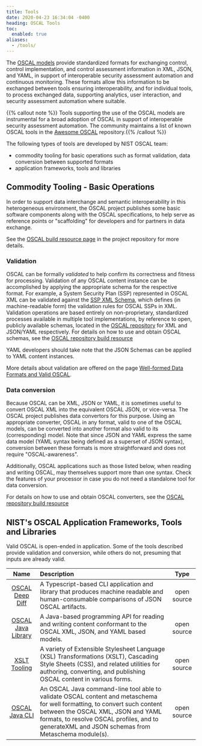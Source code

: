 ```yaml
---
title: Tools
date: 2020-04-23 16:34:04 -0400
heading: OSCAL Tools
toc:
  enabled: true
aliases:
  - /tools/
---
```


The [OSCAL models](/concepts/layer/) provide standardized formats for exchanging control, control implementation, and control assessment information in XML, JSON, and YAML, in support of interoperable security assessment automation and continuous monitoring. These formats allow this information to be exchanged between tools ensuring interoperability, and for individual tools, to process exchanged data, supporting analytics, user interaction, and security assessment automation where suitable.

{{% callout note %}} Tools supporting the use of the OSCAL models are instrumental for a broad adoption of OSCAL in support of interoperable security assessment automation.  The community maintains a list of known OSCAL tools in the [Awesome OSCAL](https://github.com/oscal-club/awesome-oscal) repository.{{% /callout %}}

The following types of tools are developed by NIST OSCAL team:
- commodity tooling for basic operations such as format validation, data conversion between supported formats
- application frameworks, tools and libraries

## Commodity Tooling - Basic Operations

In order to support data interchange and semantic interoperability in this heterogeneous environment, the OSCAL project publishes some basic software components along with the OSCAL specifications, to help serve as reference points or "scaffolding" for developers and for partners in data exchange.

See the [OSCAL build resource page](https://github.com/usnistgov/OSCAL/blob/main/build/README.md) in the project repository for more details.

### Validation

OSCAL can be formally *validated* to help confirm its correctness and fitness for processing.
Validation of any OSCAL content instance can be accomplished by applying the appropriate schema for the respective format.
For example, a System Security Plan (SSP) represented in OSCAL XML can be validated against the [SSP XML Schema](https://pages.nist.gov/OSCAL-Reference/release-assets/latest/oscal_ssp_schema.xsd), which defines (in machine-readable form) the validation rules for OSCAL SSPs in XML.
Validation operations are based entirely on non-proprietary, standardized processes available in multiple tool implementations, by reference to open, publicly available schemas, located in the [OSCAL repository](https://github.com/usnistgov/OSCAL/) for XML and JSON/YAML respectively.
For details on how to use and obtain OSCAL schemas, see the [OSCAL repository build resource](https://github.com/usnistgov/OSCAL/blob/main/build/README.md#schemas)

YAML developers should take note that the JSON Schemas can be applied to YAML content instances.

More details about validation are offered on the page [Well-formed Data Formats and Valid OSCAL](https://pages.nist.gov/OSCAL/concepts/layer/validation/).

### Data conversion

Because OSCAL can be XML, JSON or YAML, it is sometimes useful to convert OSCAL XML into the equivalent OSCAL JSON, or vice-versa.  The OSCAL project publishes data convertors for this purpose. Using an appropriate converter, OSCAL in any format, valid to one of the OSCAL models, can be converted into another format also valid to its (corresponding) model. Note that since JSON and YAML express the same data model (YAML syntax being defined as a superset of JSON syntax), conversion between these formats is more straightforward and does not require "OSCAL-awareness".

Additionally, OSCAL applications such as those listed below, when reading and writing OSCAL, may themselves support more than one syntax. Check the features of your processor in case you do not need a standalone tool for data conversion.

For details on how to use and obtain OSCAL converters, see the [OSCAL repository build resource](https://github.com/usnistgov/OSCAL/blob/main/build/README.md#converters)
 
## NIST's OSCAL Application Frameworks, Tools and Libraries

Valid OSCAL is open-ended in application. Some of the tools described provide validation and conversion, while others do not, presuming that inputs are already valid.

|  Name |  Description | Type |
|:------:|:-------------|:----:|
| [OSCAL Deep Diff](https://github.com/usnistgov/oscal-deep-diff) | A Typescript-based CLI application and library that produces machine readable and human-consumable comparisons of JSON OSCAL artifacts. | open source |
| [OSCAL Java Library](https://github.com/usnistgov/liboscal-java) | A Java-based programming API for reading and writing content conformant to the OSCAL XML, JSON, and YAML based models. | open source |
| [XSLT Tooling](https://github.com/usnistgov/oscal-tools/tree/main/xslt) | A variety of Extensible Stylesheet Language (XSL) Transformations (XSLT), Cascading Style Sheets (CSS), and related utilities for authoring, converting, and publishing OSCAL content in various forms. | open source |
| [OSCAL Java CLI](https://github.com/usnistgov/oscal-cli) | An OSCAL Java command-line tool able to validate OSCAL content and metaschema for well formatting, to convert such content between the OSCAL XML, JSON and YAML formats, to resolve OSCAL profiles, and to generateXML and JSON schemas from Metaschema module(s). | open source |
